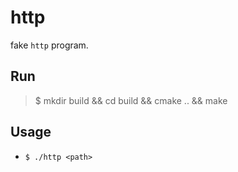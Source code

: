 # http

fake `http` program.

## Run

> $ mkdir build && cd build && cmake .. && make

## Usage

* `$ ./http <path>`

